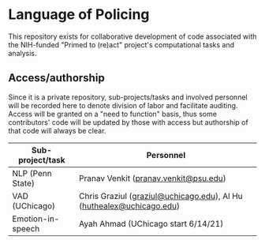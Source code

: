# Language of Policing

This repository exists for collaborative development of code associated with the NIH-funded "Primed to (re)act" project's computational tasks and analysis.

## Access/authorship

Since it is a private repository, sub-projects/tasks and involved personnel will be recorded here to denote division of labor and facilitate auditing. Access will be granted on a "need to function" basis, thus some contributors' code will be updated by those with access but authorship of that code will always be clear.

Sub-project/task | Personnel
---------------- | ---------
NLP (Penn State) | Pranav Venkit (pranav.venkit@psu.edu)
VAD (UChicago) |  Chris Graziul (graziul@uchicago.edu), Al Hu (huthealex@uchicago.edu)
Emotion-in-speech | Ayah Ahmad (UChicago start 6/14/21)
